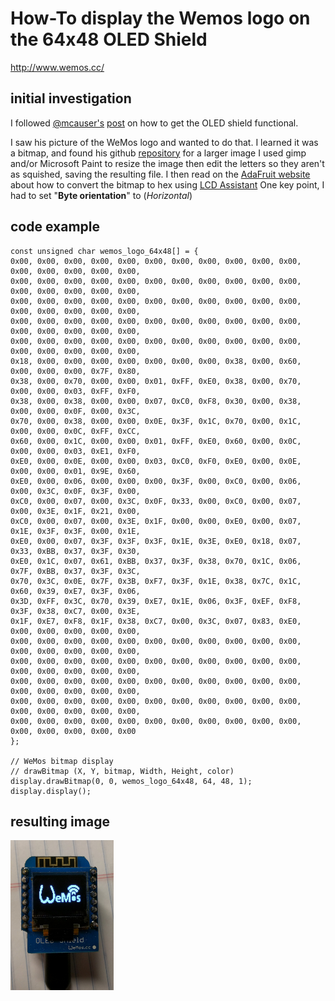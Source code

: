 # How-To display the Wemos logo on the 64x48 OLED Shield
http://www.wemos.cc/
## initial investigation
I followed [@mcauser's](http://forum.wemos.cc/user/mcauser) [post](http://forum.wemos.cc/topic/73/d1-mini-oled-shield/2) on how to get the OLED shield functional.

I saw his picture of the WeMos logo and wanted to do that.
I learned it was a bitmap, and found his github [repository](https://github.com/mcauser/WeMos-D1-mini-Nokia-5110-PCD8544/tree/master/bitmaps) for a larger image
I used gimp and/or Microsoft Paint to resize the image then edit the letters so they aren't as squished, saving the resulting file.
I then read on the [AdaFruit website](https://learn.adafruit.com/monochrome-oled-breakouts/arduino-library-and-examples) about how to convert the bitmap to hex using [LCD Assistant](http://en.radzio.dxp.pl/bitmap_converter/)
One key point, I had to set "**Byte orientation**" to (*Horizontal*)

## code example
```
const unsigned char wemos_logo_64x48[] = {
0x00, 0x00, 0x00, 0x00, 0x00, 0x00, 0x00, 0x00, 0x00, 0x00, 0x00, 0x00, 0x00, 0x00, 0x00, 0x00,
0x00, 0x00, 0x00, 0x00, 0x00, 0x00, 0x00, 0x00, 0x00, 0x00, 0x00, 0x00, 0x00, 0x00, 0x00, 0x00,
0x00, 0x00, 0x00, 0x00, 0x00, 0x00, 0x00, 0x00, 0x00, 0x00, 0x00, 0x00, 0x00, 0x00, 0x00, 0x00,
0x00, 0x00, 0x00, 0x00, 0x00, 0x00, 0x00, 0x00, 0x00, 0x00, 0x00, 0x00, 0x00, 0x00, 0x00, 0x00,
0x00, 0x00, 0x00, 0x00, 0x00, 0x00, 0x00, 0x00, 0x00, 0x00, 0x00, 0x00, 0x00, 0x00, 0x00, 0x00,
0x18, 0x00, 0x00, 0x00, 0x00, 0x00, 0x00, 0x00, 0x38, 0x00, 0x60, 0x00, 0x00, 0x00, 0x7F, 0x80,
0x38, 0x00, 0x70, 0x00, 0x00, 0x01, 0xFF, 0xE0, 0x38, 0x00, 0x70, 0x00, 0x00, 0x03, 0xFF, 0xF0,
0x38, 0x00, 0x38, 0x00, 0x00, 0x07, 0xC0, 0xF8, 0x30, 0x00, 0x38, 0x00, 0x00, 0x0F, 0x00, 0x3C,
0x70, 0x00, 0x38, 0x00, 0x00, 0x0E, 0x3F, 0x1C, 0x70, 0x00, 0x1C, 0x00, 0x00, 0x0C, 0xFF, 0xCC,
0x60, 0x00, 0x1C, 0x00, 0x00, 0x01, 0xFF, 0xE0, 0x60, 0x00, 0x0C, 0x00, 0x00, 0x03, 0xE1, 0xF0,
0xE0, 0x00, 0x0E, 0x00, 0x00, 0x03, 0xC0, 0xF0, 0xE0, 0x00, 0x0E, 0x00, 0x00, 0x01, 0x9E, 0x60,
0xE0, 0x00, 0x06, 0x00, 0x00, 0x00, 0x3F, 0x00, 0xC0, 0x00, 0x06, 0x00, 0x3C, 0x0F, 0x3F, 0x00,
0xC0, 0x00, 0x07, 0x00, 0x3C, 0x0F, 0x33, 0x00, 0xC0, 0x00, 0x07, 0x00, 0x3E, 0x1F, 0x21, 0x00,
0xC0, 0x00, 0x07, 0x00, 0x3E, 0x1F, 0x00, 0x00, 0xE0, 0x00, 0x07, 0x1E, 0x3F, 0x3F, 0x00, 0x1E,
0xE0, 0x00, 0x07, 0x3F, 0x3F, 0x3F, 0x1E, 0x3E, 0xE0, 0x18, 0x07, 0x33, 0xBB, 0x37, 0x3F, 0x30,
0xE0, 0x1C, 0x07, 0x61, 0xBB, 0x37, 0x3F, 0x38, 0x70, 0x1C, 0x06, 0x7F, 0xBB, 0x37, 0x3F, 0x3C,
0x70, 0x3C, 0x0E, 0x7F, 0x3B, 0xF7, 0x3F, 0x1E, 0x38, 0x7C, 0x1C, 0x60, 0x39, 0xE7, 0x3F, 0x06,
0x3D, 0xFF, 0x3C, 0x70, 0x39, 0xE7, 0x1E, 0x06, 0x3F, 0xEF, 0xF8, 0x3F, 0x38, 0xC7, 0x00, 0x3E,
0x1F, 0xE7, 0xF8, 0x1F, 0x38, 0xC7, 0x00, 0x3C, 0x07, 0x83, 0xE0, 0x00, 0x00, 0x00, 0x00, 0x00,
0x00, 0x00, 0x00, 0x00, 0x00, 0x00, 0x00, 0x00, 0x00, 0x00, 0x00, 0x00, 0x00, 0x00, 0x00, 0x00,
0x00, 0x00, 0x00, 0x00, 0x00, 0x00, 0x00, 0x00, 0x00, 0x00, 0x00, 0x00, 0x00, 0x00, 0x00, 0x00,
0x00, 0x00, 0x00, 0x00, 0x00, 0x00, 0x00, 0x00, 0x00, 0x00, 0x00, 0x00, 0x00, 0x00, 0x00, 0x00,
0x00, 0x00, 0x00, 0x00, 0x00, 0x00, 0x00, 0x00, 0x00, 0x00, 0x00, 0x00, 0x00, 0x00, 0x00, 0x00,
0x00, 0x00, 0x00, 0x00, 0x00, 0x00, 0x00, 0x00, 0x00, 0x00, 0x00, 0x00, 0x00, 0x00, 0x00, 0x00
};

// WeMos bitmap display
// drawBitmap (X, Y, bitmap, Width, Height, color)
display.drawBitmap(0, 0, wemos_logo_64x48, 64, 48, 1);
display.display();
```

## resulting image
![results](https://github.com/bmcdonough/Wemos-D1-mini/blob/master/examples/display-Wemos-logo/RESULTS-wemos_logo_oled.jpg "results")

